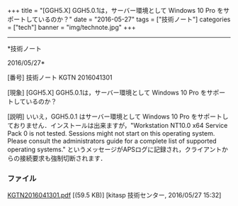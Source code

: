 ﻿+++
title = "[GGH5.X] GGH5.0.1は，サーバー環境として Windows 10 Pro をサポートしているのか？"
date = "2016-05-27"
tags = ["技術ノート"]
categories = ["tech"]
banner = "img/technote.jpg"
+++

-----------------------------------------------------------------------------------------------------------------------------

*技術ノート

2016/05/27*


[番号]
技術ノート KGTN 2016041301

[現象]
[GGH5.X] GGH5.0.1は，サーバー環境として Windows 10 Pro
をサポートしているのか？

[説明]
いいえ，GGH5.0.1 はサーバー環境として Windows 10 Pro
をサポートしておりません．インストールは出来ますが，"Workstation NT10.0
x64 Service Pack 0 is not tested. Sessions might not start on this
operating system. Please consult the administrators guide for a complete
list of supported operating systems."
というメッセージがAPSログに記録され，クライアントからの接続要求も強制切断されます．


### ファイル

 
 


[KGTN2016041301.pdf](http://techreport.kitasp.net/attachments/download/2585/KGTN2016041301.pdf)
 [(59.5 KB)] [kitasp 技術センター, 2016/05/27
15:32]


 


 

